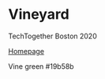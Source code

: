 # Vineyard

TechTogether Boston 2020

[Homepage](https://jessicamiyake.github.io/vineyard/)

Vine green #19b58b
